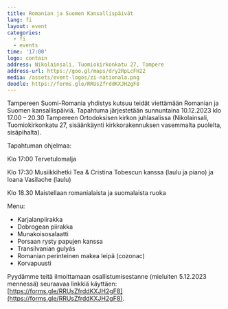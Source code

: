 ```yaml
---
title: Romanian ja Suomen Kansallispäivät
lang: fi
layout: event
categories:
  - fi
  - events
time: '17:00'
logo: contain
address: Nikolainsali, Tuomiokirkonkatu 27, Tampere
address-url: https://goo.gl/maps/dry2RpLcFH22
media: /assets/event-logos/zi-nationala.png
doodle: https://forms.gle/RRUsZfrddKXJH2gF8
---
```


Tampereen Suomi-Romania yhdistys kutsuu teidät viettämään Romanian ja
Suomen kansallispäiviä. Tapahtuma järjestetään sunnuntaina 10.12.2023
klo 17.00 – 20.30 Tampereen Ortodoksisen kirkon juhlasalissa
(Nikolainsali, Tuomiokirkonkatu 27, sisäänkäynti kirkkorakennuksen
vasemmalta puolelta, sisäpihalta).

Tapahtuman ohjelmaa:

Klo 17:00 Tervetulomalja

Klo 17:30 Musiikkihetki Tea & Cristina Tobescun kanssa (laulu ja piano) ja Ioana Vasilache (laulu)

Klo 18.30 Maistellaan romanialaista ja suomalaista ruoka

Menu:

- Karjalanpiirakka
- Dobrogean piirakka
- Munakoisosalaatti
- Porsaan rysty papujen kanssa
- Transilvanian gulyás
- Romanian perinteinen makea leipä (cozonac)
- Korvapuusti

Pyydämme teitä ilmoittamaan osallistumisestanne (mieluiten 5.12.2023
mennessä) seuraavaa linkkiä käyttäen:
[https://forms.gle/RRUsZfrddKXJH2gF8](https://forms.gle/RRUsZfrddKXJH2gF8).
